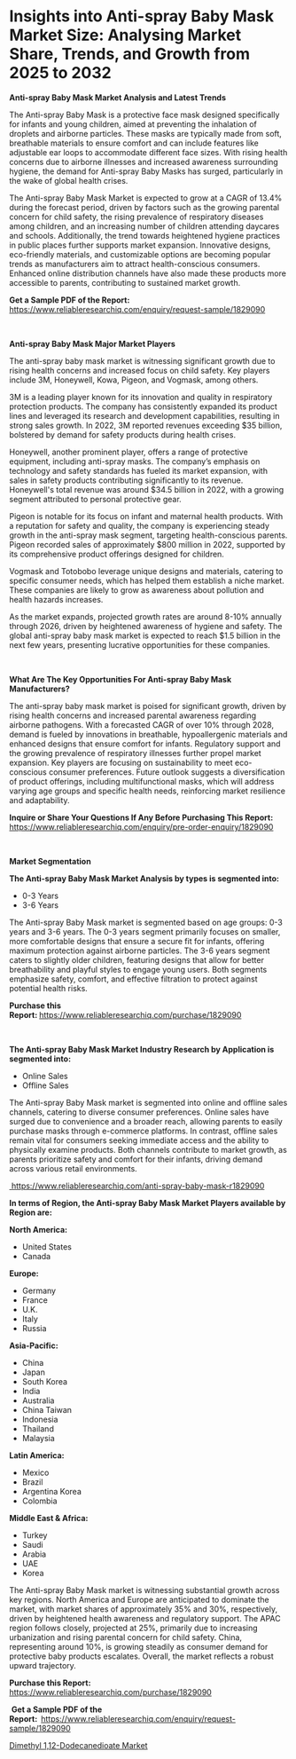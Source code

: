 <p><h1>Insights into Anti-spray Baby Mask Market Size: Analysing Market Share, Trends, and Growth from 2025 to 2032</h1></p><p><strong>Anti-spray Baby Mask Market Analysis and Latest Trends</strong></p>
<p><p>The Anti-spray Baby Mask is a protective face mask designed specifically for infants and young children, aimed at preventing the inhalation of droplets and airborne particles. These masks are typically made from soft, breathable materials to ensure comfort and can include features like adjustable ear loops to accommodate different face sizes. With rising health concerns due to airborne illnesses and increased awareness surrounding hygiene, the demand for Anti-spray Baby Masks has surged, particularly in the wake of global health crises.</p><p>The Anti-spray Baby Mask Market is expected to grow at a CAGR of 13.4% during the forecast period, driven by factors such as the growing parental concern for child safety, the rising prevalence of respiratory diseases among children, and an increasing number of children attending daycares and schools. Additionally, the trend towards heightened hygiene practices in public places further supports market expansion. Innovative designs, eco-friendly materials, and customizable options are becoming popular trends as manufacturers aim to attract health-conscious consumers. Enhanced online distribution channels have also made these products more accessible to parents, contributing to sustained market growth.</p></p>
<p><strong>Get a Sample PDF of the Report:&nbsp;</strong> <a href="https://www.reliableresearchiq.com/enquiry/request-sample/1829090?utm_campaign=2580&utm_medium=2&utm_source=Github&utm_content=ia&utm_term=26032025&utm_id=anti-spray-baby-mask">https://www.reliableresearchiq.com/enquiry/request-sample/1829090</a></p>
<p>&nbsp;</p>
<p><strong>Anti-spray Baby Mask Major Market Players</strong></p>
<p><p>The anti-spray baby mask market is witnessing significant growth due to rising health concerns and increased focus on child safety. Key players include 3M, Honeywell, Kowa, Pigeon, and Vogmask, among others.</p><p>3M is a leading player known for its innovation and quality in respiratory protection products. The company has consistently expanded its product lines and leveraged its research and development capabilities, resulting in strong sales growth. In 2022, 3M reported revenues exceeding $35 billion, bolstered by demand for safety products during health crises.</p><p>Honeywell, another prominent player, offers a range of protective equipment, including anti-spray masks. The company’s emphasis on technology and safety standards has fueled its market expansion, with sales in safety products contributing significantly to its revenue. Honeywell's total revenue was around $34.5 billion in 2022, with a growing segment attributed to personal protective gear.</p><p>Pigeon is notable for its focus on infant and maternal health products. With a reputation for safety and quality, the company is experiencing steady growth in the anti-spray mask segment, targeting health-conscious parents. Pigeon recorded sales of approximately $800 million in 2022, supported by its comprehensive product offerings designed for children.</p><p>Vogmask and Totobobo leverage unique designs and materials, catering to specific consumer needs, which has helped them establish a niche market. These companies are likely to grow as awareness about pollution and health hazards increases.</p><p>As the market expands, projected growth rates are around 8-10% annually through 2026, driven by heightened awareness of hygiene and safety. The global anti-spray baby mask market is expected to reach $1.5 billion in the next few years, presenting lucrative opportunities for these companies.</p></p>
<p>&nbsp;</p>
<p><strong>What Are The Key Opportunities For Anti-spray Baby Mask Manufacturers?</strong></p>
<p><p>The anti-spray baby mask market is poised for significant growth, driven by rising health concerns and increased parental awareness regarding airborne pathogens. With a forecasted CAGR of over 10% through 2028, demand is fueled by innovations in breathable, hypoallergenic materials and enhanced designs that ensure comfort for infants. Regulatory support and the growing prevalence of respiratory illnesses further propel market expansion. Key players are focusing on sustainability to meet eco-conscious consumer preferences. Future outlook suggests a diversification of product offerings, including multifunctional masks, which will address varying age groups and specific health needs, reinforcing market resilience and adaptability.</p></p>
<p><strong>Inquire or Share Your Questions If Any Before Purchasing This Report:</strong> <a href="https://www.reliableresearchiq.com/enquiry/pre-order-enquiry/1829090?utm_campaign=2580&utm_medium=2&utm_source=Github&utm_content=ia&utm_term=26032025&utm_id=anti-spray-baby-mask">https://www.reliableresearchiq.com/enquiry/pre-order-enquiry/1829090</a></p>
<p>&nbsp;</p>
<p><strong>Market Segmentation</strong></p>
<p><strong>The Anti-spray Baby Mask Market Analysis by types is segmented into:</strong></p>
<p><ul><li>0-3 Years</li><li>3-6 Years</li></ul></p>
<p><p>The Anti-spray Baby Mask market is segmented based on age groups: 0-3 years and 3-6 years. The 0-3 years segment primarily focuses on smaller, more comfortable designs that ensure a secure fit for infants, offering maximum protection against airborne particles. The 3-6 years segment caters to slightly older children, featuring designs that allow for better breathability and playful styles to engage young users. Both segments emphasize safety, comfort, and effective filtration to protect against potential health risks.</p></p>
<p><strong>Purchase this Report:&nbsp;</strong><a href="https://www.reliableresearchiq.com/purchase/1829090?utm_campaign=2580&utm_medium=2&utm_source=Github&utm_content=ia&utm_term=26032025&utm_id=anti-spray-baby-mask">https://www.reliableresearchiq.com/purchase/1829090</a></p>
<p>&nbsp;</p>
<p><strong>The Anti-spray Baby Mask Market Industry Research by Application is segmented into:</strong></p>
<p><ul><li>Online Sales</li><li>Offline Sales</li></ul></p>
<p><p>The Anti-spray Baby Mask market is segmented into online and offline sales channels, catering to diverse consumer preferences. Online sales have surged due to convenience and a broader reach, allowing parents to easily purchase masks through e-commerce platforms. In contrast, offline sales remain vital for consumers seeking immediate access and the ability to physically examine products. Both channels contribute to market growth, as parents prioritize safety and comfort for their infants, driving demand across various retail environments.</p></p>
<p><a href="https://www.reliableresearchiq.com/anti-spray-baby-mask-r1829090?utm_campaign=2580&utm_medium=2&utm_source=Github&utm_content=ia&utm_term=26032025&utm_id=anti-spray-baby-mask">&nbsp;https://www.reliableresearchiq.com/anti-spray-baby-mask-r1829090</a></p>
<p><strong>In terms of Region, the Anti-spray Baby Mask Market Players available by Region are:</strong></p>
<p>
    <p> <strong> North America: </strong>
        <ul>
            <li>United States</li>
            <li>Canada</li>
        </ul>
        </p> 
    <p> <strong> Europe: </strong>
        <ul>
            <li>Germany</li>
            <li>France</li>
            <li>U.K.</li>
            <li>Italy</li>
            <li>Russia</li>
        </ul>
        </p> 
    <p> <strong> Asia-Pacific: </strong>
        <ul>
            <li>China</li>
            <li>Japan</li>
            <li>South Korea</li>
            <li>India</li>
            <li>Australia</li>
            <li>China Taiwan</li>
            <li>Indonesia</li>
            <li>Thailand</li>
            <li>Malaysia</li>
        </ul>
        </p> 
    <p> <strong> Latin America: </strong>
        <ul>
            <li>Mexico</li>
            <li>Brazil</li>
            <li>Argentina Korea</li>
            <li>Colombia</li>
        </ul>
        </p> 
    <p> <strong> Middle East & Africa: </strong>
        <ul>
            <li>Turkey</li>
            <li>Saudi</li>
            <li>Arabia</li>
            <li>UAE</li>
            <li>Korea</li>
        </ul>
    </p>
    </p>
<p><p>The Anti-spray Baby Mask market is witnessing substantial growth across key regions. North America and Europe are anticipated to dominate the market, with market shares of approximately 35% and 30%, respectively, driven by heightened health awareness and regulatory support. The APAC region follows closely, projected at 25%, primarily due to increasing urbanization and rising parental concern for child safety. China, representing around 10%, is growing steadily as consumer demand for protective baby products escalates. Overall, the market reflects a robust upward trajectory.</p></p>
<p><strong>Purchase this Report: </strong><a href="https://www.reliableresearchiq.com/purchase/1829090?utm_campaign=2580&utm_medium=2&utm_source=Github&utm_content=ia&utm_term=26032025&utm_id=anti-spray-baby-mask">https://www.reliableresearchiq.com/purchase/1829090</a></p>
<p>&nbsp;<strong>Get a Sample PDF of the Report:&nbsp;&nbsp;</strong><a href="https://www.reliableresearchiq.com/enquiry/request-sample/1829090?utm_campaign=2580&utm_medium=2&utm_source=Github&utm_content=ia&utm_term=26032025&utm_id=anti-spray-baby-mask">https://www.reliableresearchiq.com/enquiry/request-sample/1829090</a></p>
<p><strong></strong></p>
<p><p><a href="https://github.com/chungwimbu4/Market-Research-Report-List-1/blob/main/dimethyl-112-dodecanedioate-market.md?utm_campaign=2580&utm_medium=2&utm_source=Github&utm_content=ia&utm_term=26032025&utm_id=anti-spray-baby-mask">Dimethyl 1,12-Dodecanedioate Market</a></p></p>